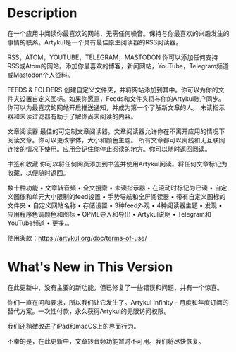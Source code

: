 # Description

在一个应用中阅读你最喜欢的网站，无需任何噪音。保持与你最喜欢的兴趣发生的事情的联系。Artykul是一个具有最佳原生阅读器的RSS阅读器。

RSS，ATOM，YOUTUBE，TELEGRAM，MASTODON
你可以添加任何支持RSS或Atom的网站。添加你最喜欢的博客，新闻网站，YouTube，Telegram频道或Mastodon个人资料。

FEEDS & FOLDERS
创建自定义文件夹，并将网站添加到其中。你可以为你的文件夹设置自定义图标。如果你愿意，Feeds和文件夹将与你的Artykul账户同步。你可以为最喜欢的网站开启推送通知，并成为第一个了解新文章的人。
未读指示器和未读过滤器有助于了解你尚未阅读的内容。

文章阅读器
最佳的可定制文章阅读器。文章阅读器允许你在不离开应用的情况下阅读文章。你可以更改字体，大小和颜色主题。
所有文章都可以离线和无互联网连接的情况下使用。应用会记住你停止阅读的地方。你可以随时返回阅读。

书签和收藏
你可以将任何网页添加到书签并使用Artykul阅读。将任何文章标记为收藏，以便随时返回。

数十种功能
• 文章转音频
• 全文搜索
• 未读指示器
• 在滚动时标记为已读
• 自定义图像和单元大小限制的feed设置
• 手势导航和全屏阅读器
• 带有自定义图标的文件夹
• 自定义网站名称
• 存储设置
• 3种feed外观
• 4种阅读器主题
• 发现
• 应用程序色调颜色和图标
• OPML导入和导出
• Artykul说明
• Telegram和YouTube频道
• 更多...

使用条款：https://artykul.org/doc/terms-of-use/

# What's New in This Version

在此更新中，没有主要的新功能，但已修复了一些错误和问题，并有一个惊喜。

你们一直在问和要求，所以我们让它发生了。Artykul Infinity - 月度和年度订阅的替代方案。一次性付款，永久获得Artykul的无限访问权限。

我们还稍微改进了iPad和macOS上的界面行为。

不幸的是，在此更新中，文章转音频功能暂时不可用。我们将尽快恢复。

